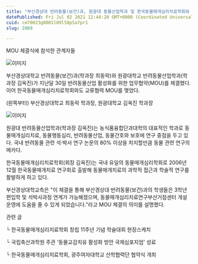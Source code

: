 ```yaml
---
title: "부산경상대 반려동물(보건)과, 원광대 동물산업학과 및 한국동물매개심리치료학회와 MOU 체결"
datePublished: Fri Jul 02 2021 12:44:20 GMT+0000 (Coordinated Universal Time)
cuid: cm70023g0001l09l58p5a7pr1
slug: 2069

---
```



MOU 체결식에 참석한 관계자들

![이미지](https://cdn.hashnode.com/res/hashnode/image/upload/v1739249181500/0dd6dda9-ef82-42eb-b9c5-3478c297a5a4.jpeg)

부산경상대학교 반려동물(보건)과(학과장 최동락)와 원광대학교 반려동물산업학과(학과장 김옥진)가 지난달 30일 반려동물산업 활성화를 위한 업무협약(MOU)를 체결했다. 이어 한국동물매개심리치료학회와도 교류협력 MOU를 맺었다.

(왼쪽부터) 부산경상대학교 최동락 학과장, 원광대학교 김옥진 학과장

![이미지](https://cdn.hashnode.com/res/hashnode/image/upload/v1739249183170/1bc6b688-26c9-4044-a7f8-28f43220e41c.jpeg)

원광대 반려동물산업학과(학과장 김옥진)는 농식품융합단과대학의 대표적인 학과로 동물매개심리치료, 동물행동심리, 반려동물산업, 동물간호와 보호에 연구 중점을 두고 있다. 국내 반려동물 관련 석·박사 연구 논문의 80% 이상을 차지할만큼 동물 관련 연구의 메카다.

한국동물매개심리치료학회(회장 김옥진)는 국내 유일의 동물매개심리학회로 2006년 12월 한국동물매개치료 연구회로 출발해 동물매개치료의 과학적 접근과 학술적 연구를 활발하게 하고 있다.

부산경상대학교측은 "이 체결을 통해 부산경상대 반려동물(보건)과의 학생들은 3학년 편입학 및 석박사과정 연계가 가능해졌으며, 동물매개심리치료연구부산거점센터 개설 운영에 도움을 줄 수 있게 되었습니다."라고 MOU 체결의 의미를 설명했다.

관련 글

└ 한국동물매개심리치료학회 창립 11주년 기념 학술대회 현장스케치

└ 국립축산과학원 주관 '동물교감치유 활성화 방안 국제심포지엄' 성료

└ 한국동물매개심리치료학회, 광주여자대학교 산학협력단 협약식 개최